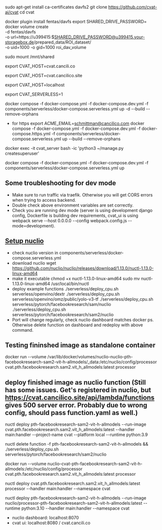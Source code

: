 sudo apt-get install ca-certificates davfs2 
git clone https://github.com/cvat-ai/cvat
cd cvat

docker plugin install fentas/davfs
export SHARED_DRIVE_PASSWORD=
docker volume create \
  -d fentas/davfs \
  -o url=https://u399415:$SHARED_DRIVE_PASSWORD@u399415.your-storagebox.de/prepared_data/ROI_dataset/ \
  -o uid=1000 -o gid=1000 roi_dav_volume

sudo mount /mnt/shared

export CVAT_HOST=cvat.cancili.co

export CVAT_HOST=cvat.cancilico.site
<!-- export CVAT_UI_HOST=cvat.cancilico.site -->

export CVAT_HOST=localhost
<!-- export CVAT_UI_HOST=localhost -->

export CVAT_SERVERLESS=1

<!-- docker compose -f docker-compose.local.yml -f components/serverless/docker-compose.serverless.yml up -d --build
docker compose -f docker-compose.local.yml -f components/serverless/docker-compose.serverless.yml down -->
<!-- Drop above, the below official dev setup is recommended. -->

docker compose -f docker-compose.yml -f docker-compose.dev.yml -f components/serverless/docker-compose.serverless.yml up -d --build --remove-orphans

- for https
export ACME_EMAIL=schmittman@cancilico.com
docker compose -f docker-compose.yml -f docker-compose.dev.yml -f docker-compose.https.yml -f components/serverless/docker-compose.serverless.yml up --build --remove-orphans


docker exec -it cvat_server bash -ic 'python3 ~/manage.py createsuperuser'

docker compose -f docker-compose.yml -f docker-compose.dev.yml -f components/serverless/docker-compose.serverless.yml up

## Some troubleshooting for dev mode
- Make sure to run traffic via traefik. Otherwise you will get CORS errors when trying to access backend.
- Double check above environment variables are set correctly.
- Check you are running dev mode (server is using development django config, Dockerfile is building dev requirements, cvat_ui is using webpack serve --host 0.0.0.0 --config webpack.config.js --mode=development).


## [Setup nuclio](https://docs.cvat.ai/docs/administration/advanced/installation_automatic_annotation/)
- check nuclio version in components/serverless/docker-compose.serverless.yml
- download nuclio
wget https://github.com/nuclio/nuclio/releases/download/1.13.0/nuctl-1.13.0-linux-amd64
- make it executable
chmod +x nuctl-1.13.0-linux-amd64
sudo mv nuctl-1.13.0-linux-amd64 /usr/local/bin/nuctl
- deploy example functions
./serverless/deploy_cpu.sh serverless/openvino/dextr
./serverless/deploy_cpu.sh serverless/openvino/omz/public/yolo-v3-tf
./serverless/deploy_cpu.sh serverless/pytorch/facebookresearch/sam/nuclio
./serverless/deploy_cpu.sh serverless/pytorch/facebookresearch/sam2/nuclio
- Port will change regularly, check nuclio dashboard matches docker ps. Otherwise delete function on dashboard and redeploy with above command.

## Testing fininshed image as standalone container
docker run --volume /var/lib/docker/volumes/nuclio-nuclio-pth-facebookresearch-sam2-vit-h-allmodels/_data:/etc/nuclio/config/processor cvat.pth.facebookresearch.sam2.vit_h_allmodels:latest processor
## deploy finished image as nuclio function (Still has some issues. Get's registered in nuclio, but https://cvat.cancilico.site/api/lambda/functions gives 500 server error. Probably due to wrong config, should pass function.yaml as well.)
nuctl deploy pth-facebookresearch-sam2-vit-h-allmodels --run-image cvat.pth.facebookresearch.sam2.vit_h_allmodels:latest  --handler main:handler --project-name cvat --platform local --runtime python:3.9

nuctl delete function -f pth-facebookresearch-sam2-vit-h-allmodels && ./serverless/deploy_cpu.sh serverless/pytorch/facebookresearch/sam2/nuclio 

docker run --volume nuclio-cvat-pth-facebookresearch-sam2-vit-h-allmodels:/etc/nuclio/config/processor cvat.pth.facebookresearch.sam2.vit_h_allmodels:latest processor

nuctl deploy cvat.pth.facebookresearch.sam2.vit_h_allmodels:latest processor --handler main:handler --namespace cvat 



nuctl deploy pth-facebookresearch-sam2-vit-h-allmodels --run-image nuclio/processor-pth-facebookresearch-sam2-vit-h-allmodels:latest --runtime python:3.10 --handler main:handler --namespace cvat 


- nuclio dashboard: localhost:8070
- cvat ui: localhost:8080 / cvat.cancili.co
